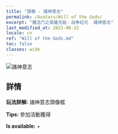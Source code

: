 ```yaml
---
title: "頭像 - 諸神意志"
permalink: /Avatars/Will of the Gods/
excerpt: "魔法门之英雄无敌：战争纪元  諸神意志"
last_modified_at: 2021-06-22
locale: cn
ref: "Will of the Gods.md"
toc: false
classes: wide
---
```

 ![諸神意志](/images/a/avatarFrame_30.png)

## 詳情

 **玩法詳解:** 諸神意志頭像框 

 **Tips:** 參加活動獲得 

 **Is available:**  + 

